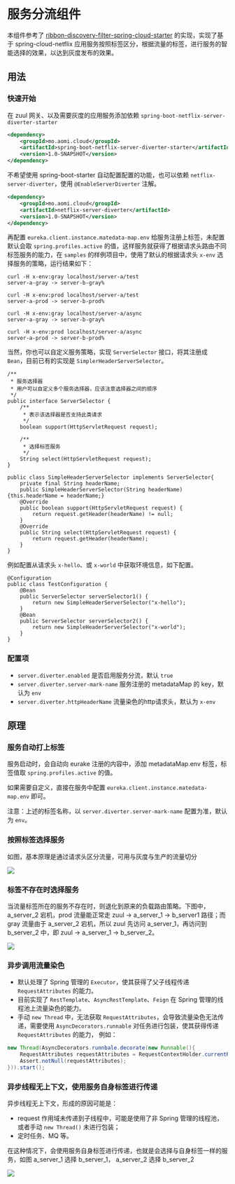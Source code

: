 # 服务分流组件

本组件参考了 [ribbon-discovery-filter-spring-cloud-starter](https://github.com/jmnarloch/ribbon-discovery-filter-spring-cloud-starter) 的实现，实现了基于 spring-cloud-netflix 应用服务按照标签区分，根据流量的标签，进行服务的智能选择的效果，以达到灰度发布的效果。

## 用法

### 快速开始

在 zuul 网关、以及需要灰度的应用服务添加依赖 `spring-boot-netflix-server-diverter-starter` 

```xml
<dependency>
    <groupId>mo.aomi.cloud</groupId>
    <artifactId>spring-boot-netflix-server-diverter-starter</artifactId>
    <version>1.0-SNAPSHOT</version>
</dependency>
```

不希望使用 spring-boot-starter 自动配置配置的功能，也可以依赖 `netflix-server-diverter`，使用 `@EnableServerDiverter` 注解。

```xml
<dependency>
    <groupId>mo.aomi.cloud</groupId>
    <artifactId>netflix-server-diverter</artifactId>
    <version>1.0-SNAPSHOT</version>
</dependency>
``` 

再配置 `eureka.client.instance.matedata-map.env` 给服务注册上标签，未配置默认会取 `spring.profiles.active` 的值，这样服务就获得了根据请求头路由不同标签服务的能力，在 `samples` 的样例项目中，使用了默认的根据请求头 `x-env` 选择服务的策略，运行结果如下：


```
curl -H x-env:gray localhost/server-a/test
server-a-gray -> server-b-gray%

curl -H x-env:prod localhost/server-a/test
server-a-prod -> server-b-prod%

curl -H x-env:gray localhost/server-a/async                                                                                                                                                                                                             
server-a-gray -> server-b-gray%

curl -H x-env:prod localhost/server-a/async                                                                                                                                                                                                             
server-a-prod -> server-b-prod%
```

当然，你也可以自定义服务策略，实现 `ServerSelector` 接口，将其注册成 `Bean`，目前已有的实现是 `SimplerHeaderServerSelector`。

```
/**
 * 服务选择器
 * 用户可以自定义多个服务选择器，应该注意选择器之间的顺序
 */
public interface ServerSelector {
    /**
     * 表示该选择器是否支持此类请求
     */
    boolean support(HttpServletRequest request);

    /**
     * 选择标签服务
     */
    String select(HttpServletRequest request);
}

public class SimpleHeaderServerSelector implements ServerSelector{
    private final String headerName;
    public SimpleHeaderServerSelector(String headerName) {this.headerName = headerName;}
    @Override
    public boolean support(HttpServletRequest request) {
        return request.getHeader(headerName) != null;
    }
    @Override
    public String select(HttpServletRequest request) {
        return request.getHeader(headerName);
    }
}

```


例如配置从请求头 `x-hello`、或 `x-world` 中获取环境信息，如下配置。

```
@Configuration
public class TestConfiguration {
    @Bean
    public ServerSelector serverSelector1() {
        return new SimpleHeaderServerSelector("x-hello");
    }
    @Bean
    public ServerSelector serverSelector2() {
        return new SimpleHeaderServerSelector("x-world");
    }
}
```


### 配置项
   
* `server.diverter.enabled` 是否启用服务分流，默认 `true` 
* `server.diverter.server-mark-name` 服务注册的 metadataMap 的 key，默认为 `env` 
* `server.diverter.httpHeaderName` 流量染色的http请求头，默认为 `x-env` 
 

## 原理

### 服务自动打上标签

服务启动时，会自动向 eurake 注册的内容中，添加 metadataMap.env 标签，标签值取 `spring.profiles.active` 的值。

如果需要自定义，直接在服务中配置 `eureka.client.instance.matedata-map.env` 即可。

注意：上述的标签名称，以 `server.diverter.server-mark-name` 配置为准，默认为 `env`。


### 按照标签选择服务

如图，基本原理是通过请求头区分流量，可用与灰度与生产的流量切分

![](http://www.plantuml.com/plantuml/svg/XP1FIyD04CNlyocUUB0BAVZ7W_OWYFqM8cNMZhMutIoRj135xwwJQcOZ0SaXp9ltVYyJEbdBopOAKgxNiyWxSSZot7BS187EuERuFhs-khzTBZ54DfcxVo8tv_fWrFB08SouWeS3pnz_i4_pEx-GU5YePLJnrtza3dwr49sXUTl6n9bt2D_9jak2EhUlzVGgrQ7JWOZwoz_t--28x0vUDP8Fal510D2RVhNLXKElQhUfbuu-2uAV87WZ6C2F03Jy8_sc2aMfhKoiK399WMNOqBOoiKBH_GK0)

### 标签不存在时选择服务

当流量标签所在的服务不存在时，则退化到原来的负载路由策略。下图中，a_server_2 宕机，prod 流量能正常走 zuul -> a_server_1 -> b_server1 路径；而 gray 流量由于 a_server_2 宕机，所以 zuul 先访问 a_server_1，再访问到 b_server_2 中，即 zuul -> a_server_1 -> b_server_2。

![](http://www.plantuml.com/plantuml/svg/XP11IiD058RtxnHFt3IG5gqkD8k2MBn4AULDywp1wKoOf9KeWXVm0fx40xdn5kPrx4nQ0YMBCF_ytvy__rdEZuLXB9tD1uRMdA3ZPKrcfHdbZ5Jvz_drrTtjT8gmHrQEcXF8pOKy4SdjYpc1ECwXM-gUj1vGYWeJfE7ilyLyE54Pcsqcbk1Vjju7Aho_jOzc4ZSVJL1bFz-VlnzV1-MFettR42qMWEgvC2KvMgDkkRef6QshdspVHMbr8mS0sEtvkjde123-AYqgTbjs-0Q8w4VVQulB14Nr8mLrdC1x9q7r9AYOi1Ebk1T308GffLEAr474tdyLgIYcsFqSXCcFu778xOV5y0S0)

### 异步调用流量染色

* 默认处理了 Spring 管理的 `Executor`，使其获得了父子线程传递 `RequestAttributes` 的能力。
* 目前实现了 `RestTemplate`、`AsyncRestTemplate`、`Feign` 在 Spring 管理的线程池上流量染色的能力。 
* 手动 `new Thread` 中，无法获取 `RequestAttributes`，会导致流量染色无法传递，需要使用 `AsyncDecorators.runnable` 对任务进行包装，使其获得传递 `RequestAttributes` 的能力， 例如：
  
```java
new Thread(AsyncDecorators.runnbale.decorate(new Runnable(){
    RequestAttributes requestAttributes = RequestContextHolder.currentRequestAttributes();
    Assert.notNull(requestAttributes);
})).start();
```

### 异步线程无上下文，使用服务自身标签进行传递

异步线程无上下文，形成的原因可能是：
* request 作用域未传递到子线程中，可能是使用了非 Spring 管理的线程池，或者手动 `new Thread()` 未进行包装；
* 定时任务、MQ 等。

在这种情况下，会使用服务自身标签进行传递，也就是会选择与自身标签一样的服务，如图  a_server_1 选择 b_server_1， a_server_2 选择 b_server_2

![](http://www.plantuml.com/plantuml/svg/ZP9FYzD06CRlxwTunKi3QR7gGNEGYaMltbNAf9dMucGI9aabYb1KA0XL4Fz0yL0FWYW5mOEoT7U_J9kcts9dckqasGtRJGvXtloUTvvdtca58H5Xv3Auuj3UW5FqXUVKE76fWO9sGyBxZA9Q8mcoxzMRD-xURhTHI_g2n7iajwwfDvSutdE-HoAeKp9rZp1M8oRQQ22fFpfryQH-nxOe7reAgUPDT8F-EOsiQJo8UVTXKIBfXgORabujNYVp7-cVD-jFFw4K_AojBAcsfP1ANjlIcafR3xH4syhe2snr9N-V38eQGHqfGDjQ_fziHbE0uDc0-qGG5vcKXB5FqHFXKw_gX--nM2q0O7ixNaGHCm3omP5EGCMG2dm9A9yjjAjrcWPkgofyNhrkmAj21xkYWvrto1lOfGQWJrHvCh7OddiXHKPxeON9rrdoztFw_j_gmvVbOhOPVLnFt-9kFEPZlZmybYUOZd-b1x-JRvFLk-_9RBoU7sacIrwrK_EIEodzlfqK0m3bkUj89XR3G_dIQZivfQorA7SYbvq0)


